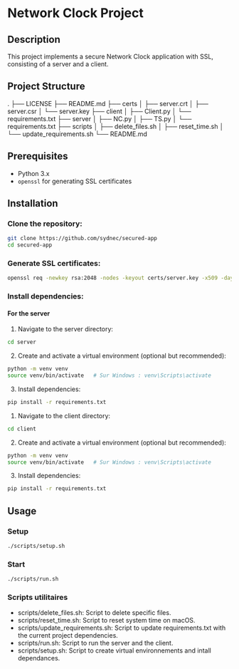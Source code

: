 # Network Clock Project

## Description

This project implements a secure Network Clock application with SSL, consisting of a server and a client.

## Project Structure

.
├── LICENSE
├── README.md
├── certs
│   ├── server.crt
│   ├── server.csr
│   └── server.key
├── client
│   ├── Client.py
│   └── requirements.txt
├── server
│   ├── NC.py
│   ├── TS.py
│   └── requirements.txt
├── scripts
│   ├── delete_files.sh
│   ├── reset_time.sh
│   └── update_requirements.sh
└── README.md

## Prerequisites

- Python 3.x
- `openssl` for generating SSL certificates

## Installation

### Clone the repository:

```sh
git clone https://github.com/sydnec/secured-app
cd secured-app
```

### Generate SSL certificates:

```sh
openssl req -newkey rsa:2048 -nodes -keyout certs/server.key -x509 -days 365 -out certs/server.crt -subj "/CN=localhost"
```

### Install dependencies:

#### For the server

1. Navigate to the server directory:

```sh
cd server
```

2. Create and activate a virtual environment (optional but recommended):

```sh
python -m venv venv
source venv/bin/activate   # Sur Windows : venv\Scripts\activate
```

3. Install dependencies:

```sh
pip install -r requirements.txt
```

1. Navigate to the client directory:

```sh
cd client
```

2. Create and activate a virtual environment (optional but recommended):

```sh
python -m venv venv
source venv/bin/activate   # Sur Windows : venv\Scripts\activate
```

3. Install dependencies:

```sh
pip install -r requirements.txt
```

## Usage

### Setup

```sh
./scripts/setup.sh
```

### Start

```sh
./scripts/run.sh
```

### Scripts utilitaires

- scripts/delete_files.sh: Script to delete specific files.
- scripts/reset_time.sh: Script to reset system time on macOS.
- scripts/update_requirements.sh: Script to update requirements.txt with the current project dependencies.
- scripts/run.sh: Script to run the server and the client.
- scripts/setup.sh: Script to create virtual environnements and intall dependances.
